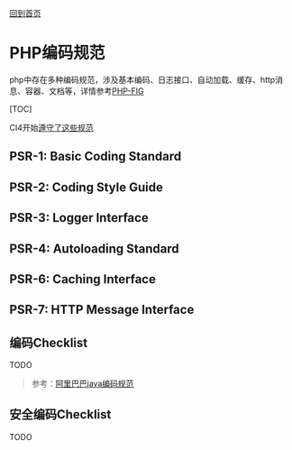[回到首页](../README.md)

# PHP编码规范

php中存在多种编码规范，涉及基本编码、日志接口、自动加载、缓存、http消息、容器、文档等，详情参考[PHP-FIG](https://www.php-fig.org/psr/)

[TOC]

CI4开始[遵守了这些规范](https://codeigniter4.github.io/userguide/intro/psr.html)

## PSR-1: Basic Coding Standard

## PSR-2: Coding Style Guide

## PSR-3: Logger Interface

## PSR-4: Autoloading Standard

## PSR-6: Caching Interface

## PSR-7: HTTP Message Interface

## 编码Checklist

TODO

> 参考：[阿里巴巴java编码规范](https://github.com/alibaba/p3c)

## 安全编码Checklist

TODO